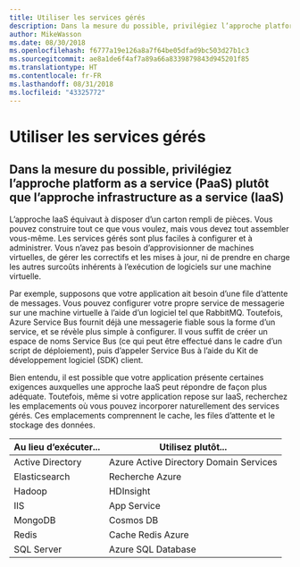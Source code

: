 ```yaml
---
title: Utiliser les services gérés
description: Dans la mesure du possible, privilégiez l’approche platform as a service (PaaS) plutôt que l’approche infrastructure as a service (IaaS)
author: MikeWasson
ms.date: 08/30/2018
ms.openlocfilehash: f6777a19e126a8a7f64be05dfad9bc503d27b1c3
ms.sourcegitcommit: ae8a1de6f4af7a89a66a8339879843d945201f85
ms.translationtype: HT
ms.contentlocale: fr-FR
ms.lasthandoff: 08/31/2018
ms.locfileid: "43325772"
---
```

# <a name="use-managed-services"></a>Utiliser les services gérés

## <a name="when-possible-use-platform-as-a-service-paas-rather-than-infrastructure-as-a-service-iaas"></a>Dans la mesure du possible, privilégiez l’approche platform as a service (PaaS) plutôt que l’approche infrastructure as a service (IaaS)

L’approche IaaS équivaut à disposer d’un carton rempli de pièces. Vous pouvez construire tout ce que vous voulez, mais vous devez tout assembler vous-même. Les services gérés sont plus faciles à configurer et à administrer. Vous n’avez pas besoin d’approvisionner de machines virtuelles, de gérer les correctifs et les mises à jour, ni de prendre en charge les autres surcoûts inhérents à l’exécution de logiciels sur une machine virtuelle.

Par exemple, supposons que votre application ait besoin d’une file d’attente de messages. Vous pouvez configurer votre propre service de messagerie sur une machine virtuelle à l’aide d’un logiciel tel que RabbitMQ. Toutefois, Azure Service Bus fournit déjà une messagerie fiable sous la forme d’un service, et se révèle plus simple à configurer. Il vous suffit de créer un espace de noms Service Bus (ce qui peut être effectué dans le cadre d’un script de déploiement), puis d’appeler Service Bus à l’aide du Kit de développement logiciel (SDK) client. 

Bien entendu, il est possible que votre application présente certaines exigences auxquelles une approche IaaS peut répondre de façon plus adéquate. Toutefois, même si votre application repose sur IaaS, recherchez les emplacements où vous pouvez incorporer naturellement des services gérés. Ces emplacements comprennent le cache, les files d’attente et le stockage des données.

| Au lieu d’exécuter... | Utilisez plutôt... |
|-----------------------|-------------|
| Active Directory | Azure Active Directory Domain Services |
| Elasticsearch | Recherche Azure |
| Hadoop | HDInsight |
| IIS | App Service |
| MongoDB | Cosmos DB |
| Redis | Cache Redis Azure |
| SQL Server | Azure SQL Database |


